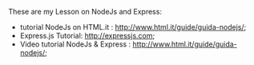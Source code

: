 These are my Lesson on NodeJs and Express:

- tutorial NodeJs on HTML.it : http://www.html.it/guide/guida-nodejs/;
- Express.js Tutorial: http://expressjs.com;
- Video tutorial NodeJs & Express : http://www.html.it/guide/guida-nodejs/;